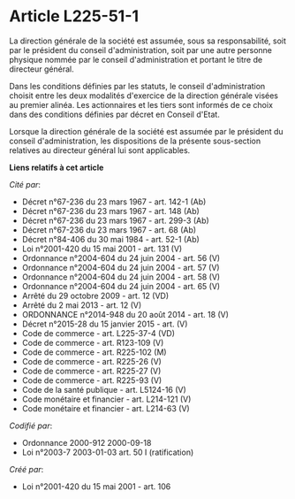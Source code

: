 # Article L225-51-1

La direction générale de la société est assumée, sous sa responsabilité, soit par le président du conseil d'administration,
soit par une autre personne physique nommée par le conseil d'administration et portant le titre de directeur général.

Dans les conditions définies par les statuts, le conseil d'administration choisit entre les deux modalités d'exercice de la
direction générale visées au premier alinéa. Les actionnaires et les tiers sont informés de ce choix dans des conditions
définies par décret en Conseil d'Etat.

Lorsque la direction générale de la société est assumée par le président du conseil d'administration, les dispositions de la
présente sous-section relatives au directeur général lui sont applicables.

**Liens relatifs à cet article**

_Cité par_:

  - Décret n°67-236 du 23 mars 1967 - art. 142-1 (Ab)
  - Décret n°67-236 du 23 mars 1967 - art. 148 (Ab)
  - Décret n°67-236 du 23 mars 1967 - art. 299-3 (Ab)
  - Décret n°67-236 du 23 mars 1967 - art. 68 (Ab)
  - Décret n°84-406 du 30 mai 1984 - art. 52-1 (Ab)
  - Loi n°2001-420 du 15 mai 2001 - art. 131 (V)
  - Ordonnance n°2004-604 du 24 juin 2004 - art. 56 (V)
  - Ordonnance n°2004-604 du 24 juin 2004 - art. 57 (V)
  - Ordonnance n°2004-604 du 24 juin 2004 - art. 58 (V)
  - Ordonnance n°2004-604 du 24 juin 2004 - art. 65 (V)
  - Arrêté du 29 octobre 2009 - art. 12 (VD)
  - Arrêté du 2 mai 2013 - art. 12 (V)
  - ORDONNANCE n°2014-948 du 20 août 2014 - art. 18 (V)
  - Décret n°2015-28 du 15 janvier 2015 - art. (V)
  - Code de commerce - art. L225-37-4 (VD)
  - Code de commerce - art. R123-109 (V)
  - Code de commerce - art. R225-102 (M)
  - Code de commerce - art. R225-26 (V)
  - Code de commerce - art. R225-27 (V)
  - Code de commerce - art. R225-93 (V)
  - Code de la santé publique - art. L5124-16 (V)
  - Code monétaire et financier - art. L214-121 (V)
  - Code monétaire et financier - art. L214-63 (V)

_Codifié par_:

  - Ordonnance 2000-912 2000-09-18
  - Loi n°2003-7 2003-01-03 art. 50 I (ratification)

_Créé par_:

  - Loi n°2001-420 du 15 mai 2001 - art. 106
